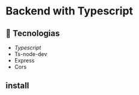 # Backend with Typescript

## :rocket: Tecnologias

- *Typescript*
- Ts-node-dev
- Express
- Cors

## install
